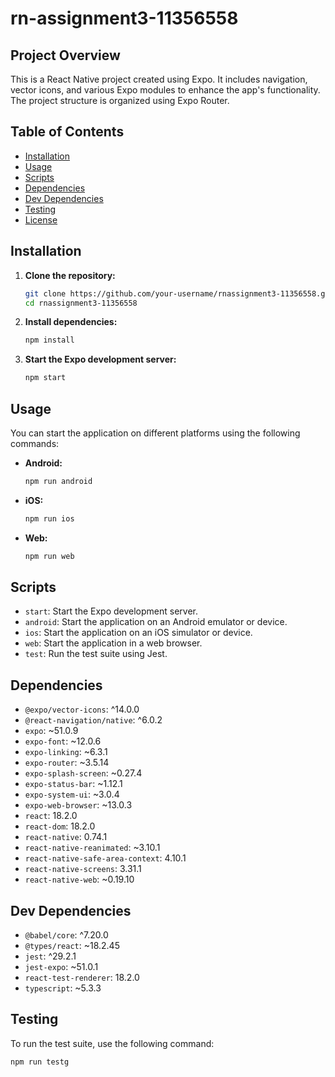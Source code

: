 # rn-assignment3-11356558

## Project Overview

This is a React Native project created using Expo. It includes navigation, vector icons, and various Expo modules to enhance the app's functionality. The project structure is organized using Expo Router.

## Table of Contents

- [Installation](#installation)
- [Usage](#usage)
- [Scripts](#scripts)
- [Dependencies](#dependencies)
- [Dev Dependencies](#dev-dependencies)
- [Testing](#testing)
- [License](#license)

## Installation

1. **Clone the repository:**

    ```sh
    git clone https://github.com/your-username/rnassignment3-11356558.git
    cd rnassignment3-11356558
    ```

2. **Install dependencies:**

    ```sh
    npm install
    ```

3. **Start the Expo development server:**

    ```sh
    npm start
    ```

## Usage

You can start the application on different platforms using the following commands:

- **Android:**

    ```sh
    npm run android
    ```

- **iOS:**

    ```sh
    npm run ios
    ```

- **Web:**

    ```sh
    npm run web
    ```

## Scripts

- `start`: Start the Expo development server.
- `android`: Start the application on an Android emulator or device.
- `ios`: Start the application on an iOS simulator or device.
- `web`: Start the application in a web browser.
- `test`: Run the test suite using Jest.

## Dependencies

- `@expo/vector-icons`: ^14.0.0
- `@react-navigation/native`: ^6.0.2
- `expo`: ~51.0.9
- `expo-font`: ~12.0.6
- `expo-linking`: ~6.3.1
- `expo-router`: ~3.5.14
- `expo-splash-screen`: ~0.27.4
- `expo-status-bar`: ~1.12.1
- `expo-system-ui`: ~3.0.4
- `expo-web-browser`: ~13.0.3
- `react`: 18.2.0
- `react-dom`: 18.2.0
- `react-native`: 0.74.1
- `react-native-reanimated`: ~3.10.1
- `react-native-safe-area-context`: 4.10.1
- `react-native-screens`: 3.31.1
- `react-native-web`: ~0.19.10

## Dev Dependencies

- `@babel/core`: ^7.20.0
- `@types/react`: ~18.2.45
- `jest`: ^29.2.1
- `jest-expo`: ~51.0.1
- `react-test-renderer`: 18.2.0
- `typescript`: ~5.3.3

## Testing

To run the test suite, use the following command:

```sh
npm run testg
